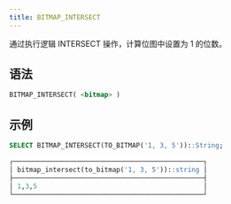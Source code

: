 ```yaml
---
title: BITMAP_INTERSECT
---
```


通过执行逻辑 INTERSECT 操作，计算位图中设置为 1 的位数。

## 语法

```sql
BITMAP_INTERSECT( <bitmap> )
```

## 示例

```sql
SELECT BITMAP_INTERSECT(TO_BITMAP('1, 3, 5'))::String;

┌────────────────────────────────────────────────┐
│ bitmap_intersect(to_bitmap('1, 3, 5'))::string │
├────────────────────────────────────────────────┤
│ 1,3,5                                          │
└────────────────────────────────────────────────┘
```